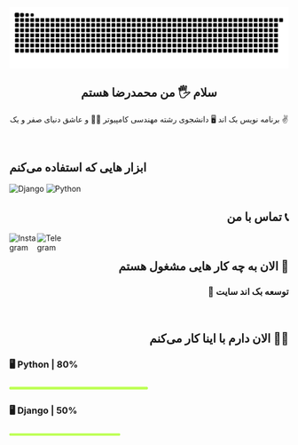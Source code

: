 

<img align="center" src="https://raw.githubusercontent.com/imrrobat/imrrobat/d1b244e170d2b75fdda3efd499eaaf163f7a617c/images/github-contribution-grid-snake.svg" />

<h2 align="center">سلام 🖐 من محمدرضا هستم</h2>
<p align="center">
  برنامه نویس بک اند 🖥 دانشجوی رشته مهندسی کامپیوتر 👨‍💻 و عاشق دنیای صفر و یک ✌️
</p>

<br />
<h2 align"right">ابزار هایی که استفاده می‌کنم</h2>

![Django](https://img.shields.io/badge/django-%23092E20.svg?style=for-the-badge&logo=django&logoColor=white)
![Python](https://img.shields.io/badge/python-3670A0?style=for-the-badge&logo=python&logoColor=ffdd54)


<h2 align="right">تماس با من 📞</h2>
<a href="https://instagram.com/mmdrezaw2789"><img width="50px" height="50px" align="left" src="https://github.com/user-attachments/assets/b8ae8f30-f940-4833-89c4-d704f31f8fff" alt="Instagram" /></a>
<a href="https://t.me/ichigo_kurosaki"><img width="50px" height="50px"  align="left" src="https://github.com/user-attachments/assets/99907b13-37f6-4a72-ac1a-4f4706d7a12f" alt="Telegram" /></a>

<br />

<h2 align="right">الان به چه کار هایی مشغول هستم 🌚</h2>
 <h3 align="right">🌟 توسعه بک اند سایت</h3>

<br />

<h2 align="right">الان دارم با اینا کار می‌کنم 👨‍💻</h2>

<h3 align="left">🖥 Python | 80%</h3> <img width="250px" src="https://github.com/sabzlearn-ir/sabzlearn-ir/blob/main/bar.png?raw=true" />

<br />

<h3 align="left">🖥 Django | 50%</h3> <img width="200px" src="https://github.com/sabzlearn-ir/sabzlearn-ir/blob/main/bar.png?raw=true" />
